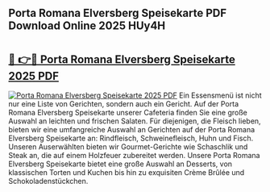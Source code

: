 ## Porta Romana Elversberg Speisekarte PDF Download Online 2025 HUy4H

# <h2><a href="http://gc8l3ky.nevu.top/?p=Porta+Romana+Elversberg+Speisekarte">🔗 👉🔴 Porta Romana Elversberg Speisekarte 2025 PDF</a></h2>

[![Porta Romana Elversberg Speisekarte 2025 PDF](https://i.imgur.com/dBaPXMq.png)](http://gc8l3ky.nevu.top/?p=Porta+Romana+Elversberg+Speisekarte)
Ein Essensmenü ist nicht nur eine Liste von Gerichten, sondern auch ein Gericht. Auf der Porta Romana Elversberg Speisekarte unserer Cafeteria finden Sie eine große Auswahl an leichten und frischen Salaten. Für diejenigen, die Fleisch lieben, bieten wir eine umfangreiche Auswahl an Gerichten auf der Porta Romana Elversberg Speisekarte an: Rindfleisch, Schweinefleisch, Huhn und Fisch. Unseren Auserwählten bieten wir Gourmet-Gerichte wie Schaschlik und Steak an, die auf einem Holzfeuer zubereitet werden. Unsere Porta Romana Elversberg Speisekarte bietet eine große Auswahl an Desserts, von klassischen Torten und Kuchen bis hin zu exquisiten Crème Brûlée und Schokoladenstückchen.
